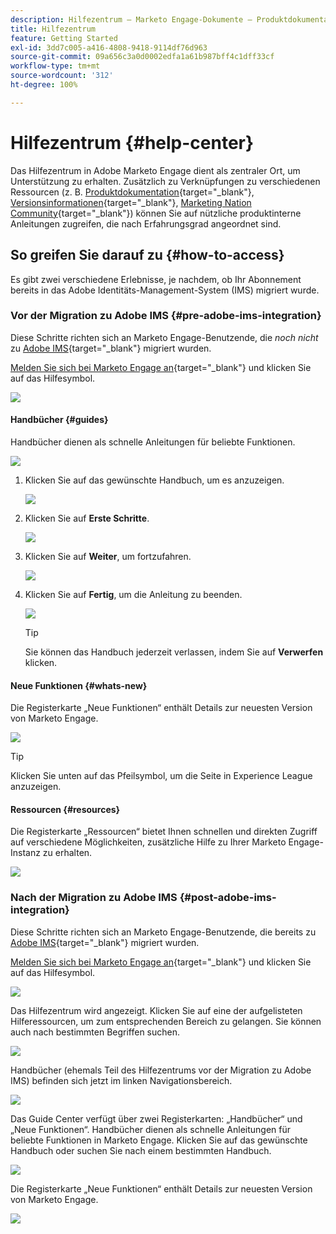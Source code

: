 ```yaml
---
description: Hilfezentrum – Marketo Engage-Dokumente – Produktdokumentation
title: Hilfezentrum
feature: Getting Started
exl-id: 3dd7c005-a416-4808-9418-9114df76d963
source-git-commit: 09a656c3a0d0002edfa1a61b987bff4c1dff33cf
workflow-type: tm+mt
source-wordcount: '312'
ht-degree: 100%

---
```


# Hilfezentrum {#help-center}

Das Hilfezentrum in Adobe Marketo Engage dient als zentraler Ort, um Unterstützung zu erhalten. Zusätzlich zu Verknüpfungen zu verschiedenen Ressourcen (z. B. [Produktdokumentation](/help/marketo/home.md){target="_blank"}, [Versionsinformationen](/help/marketo/release-notes/current.md){target="_blank"}, [Marketing Nation Community](https://nation.marketo.com/){target="_blank"}) können Sie auf nützliche produktinterne Anleitungen zugreifen, die nach Erfahrungsgrad angeordnet sind.

## So greifen Sie darauf zu {#how-to-access}

Es gibt zwei verschiedene Erlebnisse, je nachdem, ob Ihr Abonnement bereits in das Adobe Identitäts-Management-System (IMS) migriert wurde.

### Vor der Migration zu Adobe IMS {#pre-adobe-ims-integration}

Diese Schritte richten sich an Marketo Engage-Benutzende, die _noch nicht_ zu [Adobe IMS](/help/marketo/product-docs/administration/marketo-with-adobe-identity/adobe-identity-management-overview.md){target="_blank"} migriert wurden.

[Melden Sie sich bei Marketo Engage an](https://login.marketo.com/){target="_blank"} und klicken Sie auf das Hilfesymbol.

![](assets/help-center-1.png)

#### Handbücher {#guides}

Handbücher dienen als schnelle Anleitungen für beliebte Funktionen.

![](assets/help-center-2.png)

1. Klicken Sie auf das gewünschte Handbuch, um es anzuzeigen.

   ![](assets/help-center-3.png)

1. Klicken Sie auf **Erste Schritte**.

   ![](assets/help-center-4.png)

1. Klicken Sie auf **Weiter**, um fortzufahren.

   ![](assets/help-center-5.png)

1. Klicken Sie auf **Fertig**, um die Anleitung zu beenden.

   ![](assets/help-center-6.png)

   >[!TIP]
   >
   >Sie können das Handbuch jederzeit verlassen, indem Sie auf **Verwerfen** klicken.

#### Neue Funktionen {#whats-new}

Die Registerkarte „Neue Funktionen“ enthält Details zur neuesten Version von Marketo Engage.

![](assets/help-center-7.png)

>[!TIP]
>
>Klicken Sie unten auf das Pfeilsymbol, um die Seite in Experience League anzuzeigen.

#### Ressourcen {#resources}

Die Registerkarte „Ressourcen“ bietet Ihnen schnellen und direkten Zugriff auf verschiedene Möglichkeiten, zusätzliche Hilfe zu Ihrer Marketo Engage-Instanz zu erhalten.

![](assets/help-center-8.png)

### Nach der Migration zu Adobe IMS {#post-adobe-ims-integration}

Diese Schritte richten sich an Marketo Engage-Benutzende, die bereits zu [Adobe IMS](/help/marketo/product-docs/administration/marketo-with-adobe-identity/adobe-identity-management-overview.md){target="_blank"} migriert wurden.

[Melden Sie sich bei Marketo Engage an](https://experience.adobe.com/){target="_blank"} und klicken Sie auf das Hilfesymbol.

![](assets/help-center-9.png)

Das Hilfezentrum wird angezeigt. Klicken Sie auf eine der aufgelisteten Hilferessourcen, um zum entsprechenden Bereich zu gelangen. Sie können auch nach bestimmten Begriffen suchen.

![](assets/help-center-10.png)

Handbücher (ehemals Teil des Hilfezentrums vor der Migration zu Adobe IMS) befinden sich jetzt im linken Navigationsbereich.

![](assets/help-center-11.png)

Das Guide Center verfügt über zwei Registerkarten: „Handbücher“ und „Neue Funktionen“. Handbücher dienen als schnelle Anleitungen für beliebte Funktionen in Marketo Engage. Klicken Sie auf das gewünschte Handbuch oder suchen Sie nach einem bestimmten Handbuch.

![](assets/help-center-12.png)

Die Registerkarte „Neue Funktionen“ enthält Details zur neuesten Version von Marketo Engage.

![](assets/help-center-13.png)
